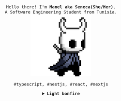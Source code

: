 <p align="center">
  <br>
  <samp>
    Hello there! I'm <b><a rel="nofollow noopener noreferrer" target="_blank">Manel aka Seneca</a>(She/Her)</b>.
    <br>A Software Engineering Student from Tunisia.<br>

</samp>

  <img src="https://github.com/belhajManel/belhajManel/blob/main/assets/hollor_knight3.gif?raw=true" width="200"/>

</p>

<p align="center">
  <samp>#typescript, #nestjs, #react, #nextjs</samp>
</p>

<details align="center">

<summary> <b> <samp> Light bonfire </samp></b></summary>
<samp>
 <b><h2 style="color: #fc6203">B O N F I R E &nbsp; L I T !</h2> </b>

<img src="https://github.com/belhajManel/belhajManel/blob/main/assets/bonfire.gif?raw=true" width="200"/>

<p align="center">
 <img src="https://komarev.com/ghpvc/?username=belhajmanel&label=Profile%20views&color=0e75b6&style=flat" alt="belhajmanel" /> 
  
 <a href="https://github.com/ryo-ma/github-profile-trophy"><img src="https://github-profile-trophy.vercel.app/?username=belhajmanel" alt="belhajmanel" /></a>
 <p><img align="center" src="https://github-readme-streak-stats.herokuapp.com/?user=belhajmanel&" alt="belhajmanel" /></p>

  <a rel="nofollow noopener noreferrer" target="_blank" href="https://www.linkedin.com/in/manel-belhadj/">
 <img src="https://github.com/belhajManel/belhajManel/blob/main/assets/linkedin.png?raw=true" width="30px" alt="Linkedin"></a>

 <a rel="nofollow noopener noreferrer" target="_blank" href="https://discordapp.com/users/_senecaisnothere_">
 <img src="https://github.com/belhajManel/belhajManel/blob/main/assets/discord.jpg?raw=true" width="30px" alt="Discord"></a>
</p>

</samp>
</details>
